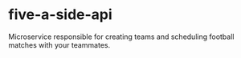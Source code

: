 # five-a-side-api
Microservice responsible for creating teams and scheduling football matches with your teammates.

